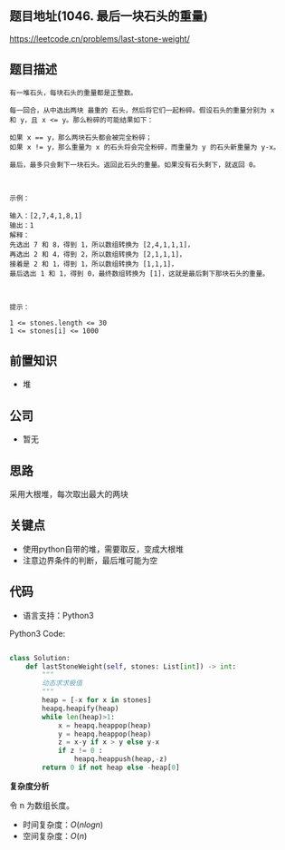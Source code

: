 
## 题目地址(1046. 最后一块石头的重量)

https://leetcode.cn/problems/last-stone-weight/

## 题目描述

```
有一堆石头，每块石头的重量都是正整数。

每一回合，从中选出两块 最重的 石头，然后将它们一起粉碎。假设石头的重量分别为 x 和 y，且 x <= y。那么粉碎的可能结果如下：

如果 x == y，那么两块石头都会被完全粉碎；
如果 x != y，那么重量为 x 的石头将会完全粉碎，而重量为 y 的石头新重量为 y-x。

最后，最多只会剩下一块石头。返回此石头的重量。如果没有石头剩下，就返回 0。

 

示例：

输入：[2,7,4,1,8,1]
输出：1
解释：
先选出 7 和 8，得到 1，所以数组转换为 [2,4,1,1,1]，
再选出 2 和 4，得到 2，所以数组转换为 [2,1,1,1]，
接着是 2 和 1，得到 1，所以数组转换为 [1,1,1]，
最后选出 1 和 1，得到 0，最终数组转换为 [1]，这就是最后剩下那块石头的重量。

 

提示：

1 <= stones.length <= 30
1 <= stones[i] <= 1000
```

## 前置知识

- 堆

## 公司

- 暂无

## 思路
采用大根堆，每次取出最大的两块

## 关键点

-  使用python自带的堆，需要取反，变成大根堆
-  注意边界条件的判断，最后堆可能为空

## 代码

- 语言支持：Python3

Python3 Code:

```python

class Solution:
    def lastStoneWeight(self, stones: List[int]) -> int:
        """
        动态求求极值 
        """
        heap = [-x for x in stones]
        heapq.heapify(heap)
        while len(heap)>1:
            x = heapq.heappop(heap)
            y = heapq.heappop(heap)
            z = x-y if x > y else y-x
            if z != 0 :
                heapq.heappush(heap,-z)
        return 0 if not heap else -heap[0]

```


**复杂度分析**

令 n 为数组长度。

- 时间复杂度：$O(nlogn)$
- 空间复杂度：$O(n)$

